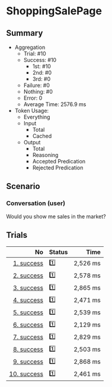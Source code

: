 # ShoppingSalePage
## Summary
  - Aggregation
    - Trial: #10
    - Success: #10
      - 1st: #10
      - 2nd: #0
      - 3rd: #0
    - Failure: #0
    - Nothing: #0
    - Error: 0
    - Average Time: 2576.9 ms
  - Token Usage:
    - Everything
    - Input
      - Total
      - Cached
    - Output
      - Total
      - Reasoning
      - Accepted Predication
      - Rejected Predication

## Scenario
### Conversation (user)
Would you show me sales in the market?

## Trials
No | Status | Time
---:|:-------|------:
[1. success](./trials/1.success.json) | 1️⃣ | 2,526 ms
[2. success](./trials/2.success.json) | 1️⃣ | 2,578 ms
[3. success](./trials/3.success.json) | 1️⃣ | 2,865 ms
[4. success](./trials/4.success.json) | 1️⃣ | 2,471 ms
[5. success](./trials/5.success.json) | 1️⃣ | 2,539 ms
[6. success](./trials/6.success.json) | 1️⃣ | 2,129 ms
[7. success](./trials/7.success.json) | 1️⃣ | 2,829 ms
[8. success](./trials/8.success.json) | 1️⃣ | 2,503 ms
[9. success](./trials/9.success.json) | 1️⃣ | 2,868 ms
[10. success](./trials/10.success.json) | 1️⃣ | 2,461 ms